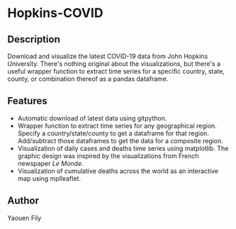 # Hopkins-COVID

## Description

Download and visualize the latest COVID-19 data from John Hopkins University. There's nothing original about the visualizations, but there's a useful wrapper function to extract time series for a specific country, state, county, or combination thereof as a pandas dataframe.

## Features

- Automatic download of latest data using gitpython.
- Wrapper function to extract time series for any geographical region. Specify a country/state/county to get a dataframe for that region. Add/subtract those dataframes to get the data for a composite region.
- Visualization of daily cases and deaths time series using matplotlib. The graphic design was inspired by the visualizations from French newspaper *Le Monde*.
- Visualization of cumulative deaths across the world as an interactive map using mplleaflet.

## Author

Yaouen Fily
